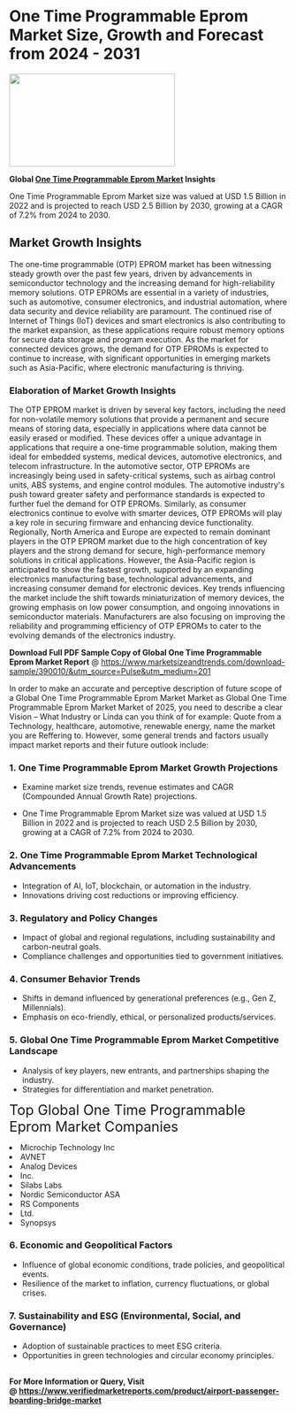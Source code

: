 <H1>One Time Programmable Eprom Market Size, Growth and Forecast from 2024 - 2031</H1><img class="aligncenter size-medium wp-image-584254" src="https://thirdeyenews.in/wp-content/uploads/2024/09/Global-Market-Research-300x168.jpeg" alt="" width="300" height="168" /><p><strong>Global&nbsp;<a href="https://www.marketsizeandtrends.com/download-sample/390010/&amp;utm_source=Pulse&amp;utm_medium=201">One Time Programmable Eprom Market</a> Insights</strong></p><p>One Time Programmable Eprom Market size was valued at USD 1.5 Billion in 2022 and is projected to reach USD 2.5 Billion by 2030, growing at a CAGR of 7.2% from 2024 to 2030.</p><p><h2>Market Growth Insights</h2> The one-time programmable (OTP) EPROM market has been witnessing steady growth over the past few years, driven by advancements in semiconductor technology and the increasing demand for high-reliability memory solutions. OTP EPROMs are essential in a variety of industries, such as automotive, consumer electronics, and industrial automation, where data security and device reliability are paramount. The continued rise of Internet of Things (IoT) devices and smart electronics is also contributing to the market expansion, as these applications require robust memory options for secure data storage and program execution. As the market for connected devices grows, the demand for OTP EPROMs is expected to continue to increase, with significant opportunities in emerging markets such as Asia-Pacific, where electronic manufacturing is thriving. <h3>Elaboration of Market Growth Insights</h3> The OTP EPROM market is driven by several key factors, including the need for non-volatile memory solutions that provide a permanent and secure means of storing data, especially in applications where data cannot be easily erased or modified. These devices offer a unique advantage in applications that require a one-time programmable solution, making them ideal for embedded systems, medical devices, automotive electronics, and telecom infrastructure. In the automotive sector, OTP EPROMs are increasingly being used in safety-critical systems, such as airbag control units, ABS systems, and engine control modules. The automotive industry's push toward greater safety and performance standards is expected to further fuel the demand for OTP EPROMs. Similarly, as consumer electronics continue to evolve with smarter devices, OTP EPROMs will play a key role in securing firmware and enhancing device functionality. Regionally, North America and Europe are expected to remain dominant players in the OTP EPROM market due to the high concentration of key players and the strong demand for secure, high-performance memory solutions in critical applications. However, the Asia-Pacific region is anticipated to show the fastest growth, supported by an expanding electronics manufacturing base, technological advancements, and increasing consumer demand for electronic devices. Key trends influencing the market include the shift towards miniaturization of memory devices, the growing emphasis on low power consumption, and ongoing innovations in semiconductor materials. Manufacturers are also focusing on improving the reliability and programming efficiency of OTP EPROMs to cater to the evolving demands of the electronics industry. </p><p><span class=""><strong>Download Full PDF Sample Copy of Global One Time Programmable Eprom Market Report</strong> @ <a href="https://www.marketsizeandtrends.com/download-sample/390010/&amp;utm_source=Pulse&amp;utm_medium=201" target="_blank">https://www.marketsizeandtrends.com/download-sample/390010/&amp;utm_source=Pulse&amp;utm_medium=201</a></span></p><p>In order to make an accurate and perceptive description of future scope of a Global&nbsp;One Time Programmable Eprom Market Market as Global&nbsp;One Time Programmable Eprom Market Market of 2025, you need to describe a clear Vision &ndash; What Industry or Linda can you think of for example: Quote from a Technology, healthcare, automotive, renewable energy, name the market you are Reffering to. However, some general trends and factors usually impact market reports and their future outlook include:</p><h3>1.&nbsp;<strong>One Time Programmable Eprom Market Growth Projections</strong></h3><ul><li>Examine market size trends, revenue estimates and CAGR (Compounded Annual Growth Rate) projections.</li><li><p>One Time Programmable Eprom Market size was valued at USD 1.5 Billion in 2022 and is projected to reach USD 2.5 Billion by 2030, growing at a CAGR of 7.2% from 2024 to 2030.</p></li></ul><h3>2.&nbsp;<strong>One Time Programmable Eprom Market Technological Advancements</strong></h3><ul><li>Integration of AI, IoT, blockchain, or automation in the industry.</li><li>Innovations driving cost reductions or improving efficiency.</li></ul><h3>3.&nbsp;<strong>Regulatory and Policy Changes</strong></h3><ul><li>Impact of global and regional regulations, including sustainability and carbon-neutral goals.</li><li>Compliance challenges and opportunities tied to government initiatives.</li></ul><h3>4.&nbsp;<strong>Consumer Behavior Trends</strong></h3><ul><li>Shifts in demand influenced by generational preferences (e.g., Gen Z, Millennials).</li><li>Emphasis on eco-friendly, ethical, or personalized products/services.</li></ul><h3>5.&nbsp;<strong>Global One Time Programmable Eprom Market Competitive Landscape</strong></h3><ul><li>Analysis of key players, new entrants, and partnerships shaping the industry.</li><li>Strategies for differentiation and market penetration.</li></ul><p data-pm-slice="1 1 []"><span style="color: inherit; font-family: inherit; font-size: 25px;">Top Global One Time Programmable Eprom Market Companies</span></p><div class="" data-test-id=""><p><li>Microchip Technology Inc</li><li> AVNET</li><li> Analog Devices</li><li> Inc.</li><li> Silabs Labs</li><li> Nordic Semiconductor ASA</li><li> RS Components</li><li> Ltd.</li><li> Synopsys</li></p></div><h3>6.&nbsp;<strong>Economic and Geopolitical Factors</strong></h3><ul><li>Influence of global economic conditions, trade policies, and geopolitical events.</li><li>Resilience of the market to inflation, currency fluctuations, or global crises.</li></ul><h3>7.&nbsp;<strong>Sustainability and ESG (Environmental, Social, and Governance)</strong></h3><ul><li>Adoption of sustainable practices to meet ESG criteria.</li><li>Opportunities in green technologies and circular economy principles.</li></ul><h2><strong style="font-size: 14px;">For More Information or Query, Visit @&nbsp;</strong><a style="background-color: #ffffff; font-size: 14px;" href="https://www.marketsizeandtrends.com/report/one-time-programmable-eprom-market/" target="_blank">https://www.verifiedmarketreports.com/product/airport-passenger-boarding-bridge-market</a></h2>
